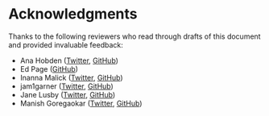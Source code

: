 # Acknowledgments

Thanks to the following reviewers who read through drafts of this document and provided invaluable feedback:

- Ana Hobden ([Twitter](https://twitter.com/a_hoverbear), [GitHub](https://github.com/hoverbear))
- Ed Page ([GitHub](https://github.com/epage))
- Inanna Malick ([Twitter](https://twitter.com/inanna_malick/), [GitHub](https://github.com/inanna-malick))
- jam1garner ([Twitter](https://twitter.com/jam1garner), [GitHub](https://github.com/jam1garner))
- Jane Lusby ([Twitter](https://twitter.com/yaahc_), [GitHub](https://github.com/yaahc))
- Manish Goregaokar ([Twitter](https://twitter.com/ManishEarth), [GitHub](https://github.com/Manishearth))
